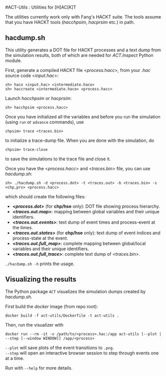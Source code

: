 #ACT-Utils : Utilities for [H]AC[K]T

The utilities currently work only with Fang's HACKT suite. The tools assume that you have HACKT tools (_hacchpsim_, _hacprsim_ etc.) in path.

## hacdump.sh
This utility generates a DOT file for HACKT processes and a text dump from the simulation results, both of which are needed for _ACT.Inspect_ Python module.

First, generate a compiled HACKT file &lt;_process.hacc_&gt;, from your _.hac_ source code &lt;_input.hac_&gt;:
```
sh> haco <input.hac> <intermediate.haco>
sh> haccreate <intermediate.haco> <process.hacc>
```

Launch _hacchpsim_ or _hacprsim_:

```
sh> hacchpsim <process.hacc>
```

Once you have initialized all the variables and before you run the simulation (using ```run``` or ```advance``` commands), use
```
chpsim> trace <traces.bin>
``` 
to initialize a trace-dump file. When you are done with the simulation, do
```
chpsim> trace-close
```
to save the simulations to the trace file and close it.

Once you have the &lt;_process.hacc_&gt; and &lt;_traces.bin_&gt; file, you can use _hacdump.sh_:
```
sh> ./hacdump.sh -d <process.dot> -t <traces.out> -b <traces.bin> -s <chp,prs> <process.hacc>
```
which should create the following files:

* **&lt;_process.dot&gt;_** (for **chp/hse** only): DOT file showing process hierarchy.
* **&lt;_traces.out.map&gt;_**: mapping between global variables and their unique identifiers.
* **&lt;_traces.out.events&gt;_**: text dump of event times and process-event at the times.
* **&lt;_traces.out.states&gt;_** (for **chp/hse** only): text dump of event indices and process-state at the event.
* **&lt;_traces.out.full_map&gt;_**: complete mapping between global/local variables and their unique identifiers.
* **&lt;_traces.out.full_trace&gt;_**: complete text dump of &lt;_traces.bin_&gt;.

```./hacdump.sh -h``` prints the usage.

## Visualizing the results
The Python package `ACT` visualizes the simulation dumps created by _hacdump.sh_. 

First build the _docker_ image (from repo root):
```shell
docker build -f act-utils/Dockerfile -t act-utils .
```

Then, run the visualizer with
```shell
docker run --rm -it -v /path/to/<process>.hac:/app act-utils [--plot | --step [--window WINDOW]] /app/<process>
```
 
`--plot` will save plots of the event transitions to `.png`. \
`--step` will open an interactive browser session to step through events one at a time.

Run with `--help` for more details.
